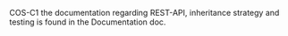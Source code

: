 COS-C1
the documentation regarding REST-API, inheritance strategy and testing is found in the Documentation doc.
